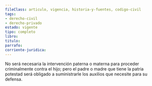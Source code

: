 ```yaml
---
fileClass: articulo, vigencia, historia-y-fuentes, codigo-civil
tags:
- derecho-civil
- derecho-privado
estado: vigente
tipo: completo
libro:
titulo:
parrafo:
corriente-juridica:
---
```

No será necesaria la intervención paterna o materna para proceder criminalmente contra el hijo; pero el padre o madre que tiene la patria potestad será obligado a suministrarle los auxilios que necesite para su defensa.